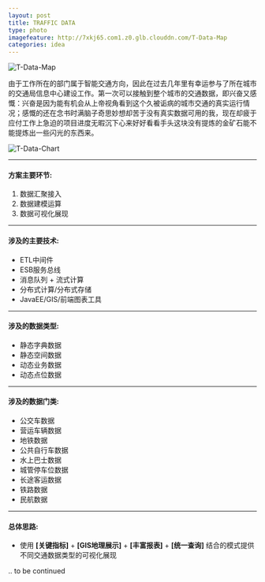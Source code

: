 ```yaml
---
layout: post
title: TRAFFIC DATA
type: photo
imagefeature: http://7xkj65.com1.z0.glb.clouddn.com/T-Data-Map
categories: idea
---
```



![T-Data-Map](http://7xkj65.com1.z0.glb.clouddn.com/T-Data-Map)

由于工作所在的部门属于智能交通方向，因此在过去几年里有幸运参与了所在城市的交通局信息中心建设工作。第一次可以接触到整个城市的交通数据，即兴奋又感慨：兴奋是因为能有机会从上帝视角看到这个久被诟病的城市交通的真实运行情况；感慨的还在念书时满脑子奇思妙想却苦于没有真实数据可用的我，现在却疲于应付工作上急迫的项目进度无暇沉下心来好好看看手头这块没有提炼的金矿石能不能提炼出一些闪光的东西来。    

![T-Data-Chart](http://7xkj65.com1.z0.glb.clouddn.com/T-Data-Charts)

----

#### 方案主要环节:
1. 数据汇聚接入
2. 数据建模运算
3. 数据可视化展现

----

#### 涉及的主要技术:
+ ETL中间件
+ ESB服务总线
+ 消息队列 + 流式计算
+ 分布式计算/分布式存储
+ JavaEE/GIS/前端图表工具
    
----
    
#### 涉及的数据类型:
+ 静态字典数据
+ 静态空间数据
+ 动态业务数据
+ 动态点位数据
    
 ----
    
#### 涉及的数据门类:
+ 公交车数据
+ 营运车辆数据
+ 地铁数据
+ 公共自行车数据
+ 水上巴士数据
+ 城管停车位数据
+ 长途客运数据
+ 铁路数据
+ 民航数据
    
----    

#### 总体思路:

+ 使用 **[关键指标]** + 	**[GIS地理展示]** + 	**[丰富报表]** + 	**[统一查询]** 结合的模式提供不同交通数据类型的可视化展现   
    
.. to be continued
